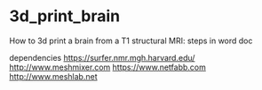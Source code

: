 # 3d_print_brain
How to 3d print a brain from a T1 structural MRI: steps in word doc

dependencies
https://surfer.nmr.mgh.harvard.edu/
http://www.meshmixer.com
https://www.netfabb.com
http://www.meshlab.net

